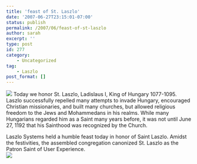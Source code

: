 ```yaml
---
title: 'feast of St. Laszlo'
date: '2007-06-27T23:15:01-07:00'
status: publish
permalink: /2007/06/feast-of-st-laszlo
author: sarah
excerpt: ''
type: post
id: 277
category:
    - Uncategorized
tag:
    - Laszlo
post_format: []
---
```

![](http://upload.wikimedia.org/wikipedia/commons/thumb/f/fa/Laszlo-ChroniconPictum.jpg/114px-Laszlo-ChroniconPictum.jpg) Today we honor St. Laszlo, Ladislaus I, King of Hungary 1077-1095. Laszlo successfully repelled many attempts to invade Hungary, encouraged Christian missionaries, and built many churches, but allowed religious freedom to the Jews and Mohammedans in his realms. While many Hungarians regarded him as a Saint many years before, it was not until June 27, 1192 that his Sainthood was recognized by the Church.

Laszlo Systems held a humble feast today in honor of Saint Laszlo. Amidst the festivities, the assembled congregation canonized St. Laszlo as the Patron Saint of User Experience.  
![](https://www.ultrasaurus.com/images/blog/stlaszlo.png)